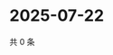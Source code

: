 # 2025-07-22

共 0 条

<!-- BEGIN ZHIHUVIDEO -->
<!-- 最后更新时间 Tue Jul 22 2025 01:13:53 GMT+0800 (China Standard Time) -->

<!-- END ZHIHUVIDEO -->
